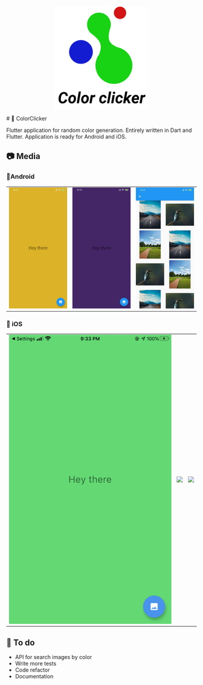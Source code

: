 <p align="center">
<img src="./media/logo/logo.png" width="250px">
</p>
# 🎨 ColorClicker

Flutter application for random color generation. Entirely written in Dart and Flutter. Application is ready for Android and iOS.

## 📷 Media 
<table>
<tr><h3>🤖Android</h3></tr>
<tr>
<td>
<img src="./media/screenshots/android1.jpg">
</td>
<td>
<img src="./media/screenshots/android2.jpg">
</td>
<td>
<img src="./media/screenshots/android3.jpg">
</td>
</tr>
</table>
<table>
<tr><h3>📱 iOS</h3></tr>
<tr>
<td>
<img src="./media/screenshots/iOS1.PNG">
</td>
<td>
<img src="./media/screenshots/iOS2.PNG">
</td>
<td>
<img src="./media/screenshots/iOS3.PNG">
</td>
</tr>
</table>

## 👷 To do
- API for search images by color
- Write more tests  
- Code refactor  
- Documentation
